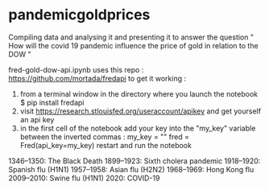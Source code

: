 # pandemicgoldprices

Compiling data and analysing it and presenting it to answer the question " How will the covid 19 pandemic influence the price of gold in relation to the DOW "


fred-gold-dow-api.ipynb uses this repo : https://github.com/mortada/fredapi
to get it working : 
1) from a terminal window in the directory where you launch the notebook $ pip install fredapi
2) visit https://research.stlouisfed.org/useraccount/apikey and get yourself an api key 
3) in the first cell of the notebook add your key into the "my_key" variable between the inverted commas :
my_key = ""
fred = Fred(api_key=my_key)
restart and run the notebook 


1346–1350: The Black Death
1899–1923: Sixth cholera pandemic
1918–1920: Spanish flu (H1N1)
1957–1958: Asian flu (H2N2)
1968–1969: Hong Kong flu
2009–2010: Swine flu (H1N1)
2020: COVID-19
